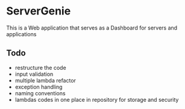 # ServerGenie
This is a Web application that serves as a Dashboard for servers and applications

## Todo
<ul>
  <li>restructure the code</li>
  <li>input validation</li>
  <li>multiple lambda refactor</li>
  <li>exception handling</li>
  <li>naming conventions</li>
  <li>lambdas codes in one place in repository for storage and security</li>
</ul>
